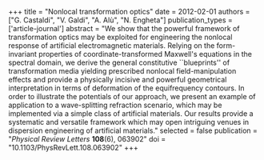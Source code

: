 +++
title = "Nonlocal transformation optics"
date = 2012-02-01
authors = ["G. Castaldi", "V. Galdi", "A. Alù", "N. Engheta"]
publication_types = ['article-journal']
abstract = "We show that the powerful framework of transformation optics may be exploited for engineering the nonlocal response of artificial electromagnetic materials. Relying on the form-invariant properties of coordinate-transformed Maxwell's equations in the spectral domain, we derive the general constitutive ``blueprints'' of transformation media yielding prescribed nonlocal field-manipulation effects and provide a physically incisive and powerful geometrical interpretation in terms of deformation of the equifrequency contours. In order to illustrate the potentials of our approach, we present an example of application to a wave-splitting refraction scenario, which may be implemented via a simple class of artificial materials. Our results provide a systematic and versatile framework which may open intriguing venues in dispersion engineering of artificial materials."
selected = false
publication = "*Physical Review Letters* **108**(6), 063902"
doi = "10.1103/PhysRevLett.108.063902"
+++
